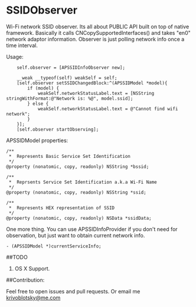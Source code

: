 # SSIDObserver

Wi-Fi network SSID observer. 
Its all about PUBLIC API built on top of <SystemConfiguration> native framework. Basically it calls CNCopySupportedInterfaces() and takes "en0" network adaptor information. Observer is just polling network info once a time interval.

Usage:
```objc
    self.observer = [APSSIDInfoObserver new];

    __weak __typeof(self) weakSelf = self;
    [self.observer setSSIDChangedBlock:^(APSSIDModel *model){
        if (model) {
            weakSelf.networkStatusLabel.text = [NSString stringWithFormat:@"Network is: %@", model.ssid];
        } else {
            weakSelf.networkStatusLabel.text = @"Cannot find wifi network";
        }
    }];
    [self.observer startObserving];
```

APSSIDModel properties:

```objc
/**
 *  Represents Basic Service Set Identification
 */
@property (nonatomic, copy, readonly) NSString *bssid;

/**
 *  Reprsents Service Set Identification a.k.a Wi-Fi Name
 */
@property (nonatomic, copy, readonly) NSString *ssid;

/**
 *  Represents HEX representation of SSID
 */
@property (nonatomic, copy, readonly) NSData *ssidData;
```

One more thing. You can use APSSIDInfoProvider if you don't need for observation, but just want to obtain current network info.

```objc
- (APSSIDModel *)currentServiceInfo;
```

##TODO

1. OS X Support.

##Contribution:

Feel free to open issues and pull requests. Or email me krivoblotsky@me.com
